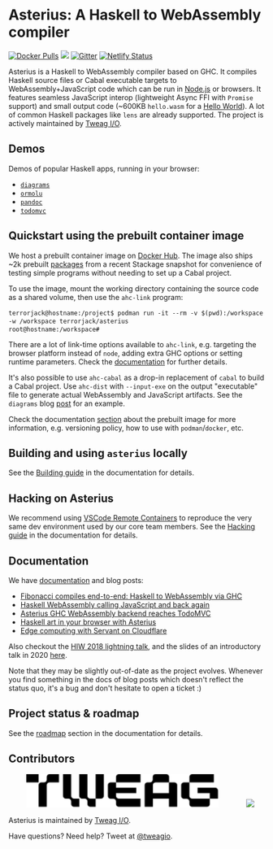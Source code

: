# Asterius: A Haskell to WebAssembly compiler

[![Docker Pulls](https://img.shields.io/docker/pulls/terrorjack/asterius.svg)](https://hub.docker.com/r/terrorjack/asterius)
![](https://github.com/tweag/asterius/workflows/pipeline/badge.svg?branch=master)
[![Gitter](https://img.shields.io/gitter/room/tweag/asterius)](https://gitter.im/tweag/asterius)
[![Netlify Status](https://api.netlify.com/api/v1/badges/e7cfe6ef-b0e6-4a17-bd74-8bce6063f147/deploy-status)](https://asterius.netlify.app)

Asterius is a Haskell to WebAssembly compiler based on GHC. It compiles
Haskell source files or Cabal executable targets to WebAssembly+JavaScript code
which can be run in [Node.js][nodejs] or browsers.
It features seamless JavaScript interop
(lightweight Async FFI with `Promise` support) and small output code (~600KB
`hello.wasm` for a [Hello
World](https://hackage.haskell.org/package/hello-1.0.0.2)). A lot of common
Haskell packages like `lens` are already supported. The project is actively
maintained by [Tweag I/O](https://tweag.io/).

[nodejs]: https://nodejs.org

## Demos

Demos of popular Haskell apps, running in your browser:

- [`diagrams`](https://asterius.netlify.app/demo/diagrams/hilbert.html)
- [`ormolu`](https://asterius.netlify.app/demo/ormolu/WebOrmolu.html)
- [`pandoc`](https://asterius.netlify.app/demo/pandoc/pandoc.html)
- [`todomvc`](https://asterius.netlify.app/demo/todomvc/index.html)

## Quickstart using the prebuilt container image

We host a prebuilt container image on [Docker
Hub](https://hub.docker.com/r/terrorjack/asterius). The image also ships ~2k
prebuilt [packages](https://github.com/tweag/asterius/issues/354) from a recent
Stackage snapshot for convenience of testing simple programs without needing to
set up a Cabal project.

To use the image, mount the working directory containing the source code as a
shared volume, then use the `ahc-link` program:

```console
terrorjack@hostname:/project$ podman run -it --rm -v $(pwd):/workspace -w /workspace terrorjack/asterius
root@hostname:/workspace#
```

There are a lot of link-time options available to `ahc-link`, e.g. targeting
the browser platform instead of `node`, adding extra GHC options or setting
runtime parameters. Check the [documentation](https://asterius.netlify.app/) for
further details.

It's also possible to use `ahc-cabal` as a drop-in replacement of `cabal` to
build a Cabal project. Use `ahc-dist` with `--input-exe` on the output
"executable" file to generate actual WebAssembly and JavaScript artifacts. See
the `diagrams` blog
[post](https://www.tweag.io/posts/2019-12-19-asterius-diagrams.html) for an
example.

Check the documentation [section](https://asterius.netlify.app/images.html)
about the prebuilt image for more information, e.g. versioning policy, how to
use with `podman`/`docker`, etc.

## Building and using `asterius` locally

See the [Building guide](https://asterius.netlify.app/building.html) in the
documentation for details.

## Hacking on Asterius

We recommend using [VSCode Remote
Containers](https://code.visualstudio.com/docs/remote/containers) to reproduce
the very same dev environment used by our core team members. See the [Hacking
guide](https://asterius.netlify.app/hacking.html) in the documentation for
details.

## Documentation

We have [documentation](https://asterius.netlify.app/) and blog posts:

- [Fibonacci compiles end-to-end: Haskell to WebAssembly via
  GHC](https://www.tweag.io/posts/2018-05-29-hello-asterius.html)
- [Haskell WebAssembly calling JavaScript and back
  again](https://www.tweag.io/posts/2018-09-12-asterius-ffi.html)
- [Asterius GHC WebAssembly backend reaches
  TodoMVC](https://www.tweag.io/posts/2018-12-20-asterius-todomvc.html)
- [Haskell art in your browser with
  Asterius](https://www.tweag.io/posts/2019-12-19-asterius-diagrams.html)
- [Edge computing with Servant on
  Cloudflare](https://www.tweag.io/blog/2020-10-09-asterius-cloudflare-worker/)

Also checkout the [HIW 2018 lightning
talk](https://icfp18.sigplan.org/details/hiw-2018-papers/6/Lightning-talk-Asterius-Bringing-Haskell-to-WebAssembly),
and the slides of an introductory talk in 2020
[here](https://docs.google.com/presentation/d/1AZJIf2ykheqONOM23oC6F3LJ9m5W9gbl69pDVdZszHg/edit?usp=sharing).

Note that they may be slightly out-of-date as the project evolves. Whenever you
find something in the docs of blog posts which doesn't reflect the status quo,
it's a bug and don't hesitate to open a ticket :)

## Project status & roadmap

See the [roadmap](https://asterius.netlify.app/roadmap.html) section in the
documentation for details.

## Contributors

&nbsp;&nbsp;&nbsp;&nbsp;&nbsp;&nbsp;&nbsp;&nbsp;
[<img src="./docs/tweag-logo.svg" height="65">](https://tweag.io)
&nbsp;&nbsp;&nbsp;&nbsp;&nbsp;&nbsp;&nbsp;&nbsp;&nbsp;&nbsp;&nbsp;&nbsp;
[<img src="https://i.imgur.com/tAag5MD.jpg" height="65">](https://iohk.io)

Asterius is maintained by [Tweag I/O](https://tweag.io/).

Have questions? Need help? Tweet at [@tweagio](https://twitter.com/tweagio).

